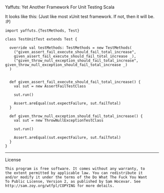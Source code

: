 Yaffuts: Yet Another Framework For Unit Testing Scala

It looks like this: 
(Just like most xUnit test framework. If not, then it will be. :P)

	import yaffuts.{TestMethods, Test}

	class TestUnitTest extends Test {

	  override val testMethods: TestMethods = new TestMethods(
		("given_assert_fail_execute_should_fail_total_increase", 
		given_assert_fail_execute_should_fail_total_increase _),
		("given_throw_null_exception_should_fail_total_increase", given_throw_null_exception_should_fail_total_increase _)
	  )


	  def given_assert_fail_execute_should_fail_total_increase() {
		val sut = new AssertFailTestClass

		sut.run()

		Assert.areEqual(sut.expectFailure, sut.failTotal)
	  }

	  def given_throw_null_exception_should_fail_total_increase() {
		val sut = new ThrowNullExceptionTestClass

		sut.run()

		Assert.areEqual(sut.expectFailure, sut.failTotal)
	  }
	}
------------
License

	This program is free software. It comes without any warranty, to
	the extent permitted by applicable law. You can redistribute it
	and/or modify it under the terms of the Do What The Fuck You Want
	To Public License, Version 2, as published by Sam Hocevar. See
	http://sam.zoy.org/wtfpl/COPYING for more details.